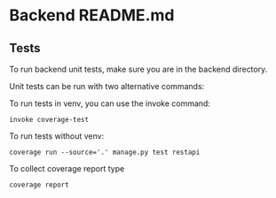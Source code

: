 # Backend README.md

## Tests
To run backend unit tests, make sure you are in the backend directory.  

Unit tests can be run with two alternative commands:  

To run tests in venv, you can use the invoke command:
```
invoke coverage-test
```

To run tests without venv:  
```
coverage run --source='.' manage.py test restapi
```


To collect coverage report type

```
coverage report
```
